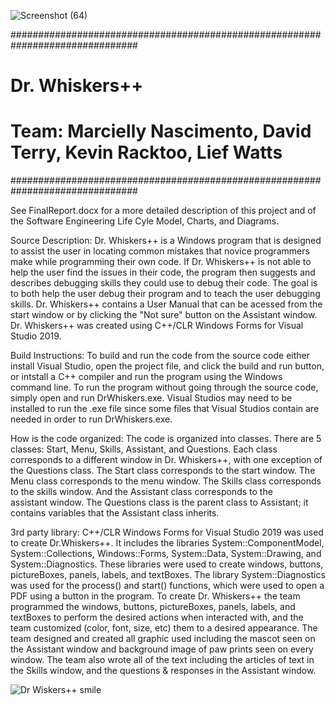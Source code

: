 
![Screenshot (64)](https://user-images.githubusercontent.com/54645955/152828284-dfda74fb-292b-433c-908f-b3596698319f.png)

###############################################################################
#     Dr. Whiskers++                                                          #
#     Team: Marcielly Nascimento, David Terry, Kevin Racktoo, Lief Watts      #
###############################################################################

See FinalReport.docx for a more detailed description of this project and of the Software Engineering Life Cyle Model, Charts, and Diagrams. 

Source Description:
  Dr. Whiskers++ is a Windows program that is designed to assist the user in locating common mistakes that novice programmers make while 
  programming their own code. If Dr. Whiskers++ is not able to help the user find the issues in their code, the program then suggests
  and describes debugging skills they could use to debug their code. The goal is to both help the user debug their program and to teach
  the user debugging skills. Dr. Whiskers++ contains a User Manual that can be acessed from the start window or by clicking the "Not sure"
  button on the Assistant window. Dr. Whiskers++ was created using C++/CLR Windows Forms for Visual Studio 2019.
  
  
Build Instructions:
  To build and run the code from the source code either install Visual Studio, open the project file, and click the build and run button, or 
  intstall a C++ compiler and run the program using the Windows command line. To run the program without going through the source code, 
  simply open and run DrWhiskers.exe. Visual Studios may need to be installed to run the .exe file since some files that Visual Studios contain 
  are needed in order to run DrWhiskers.exe. 
  
How is the code organized:
  The code is organized into classes. There are 5 classes: Start, Menu, Skills, Assistant, and Questions. Each class corresponds to a 
  different window in Dr. Whiskers++, with one exception of the Questions class. The Start class corresponds to the start window. The Menu 
  class corresponds to the menu window. The Skills class corresponds to the skills window. And the Assistant class corresponds to the  
  assistant window. The Questions class is the parent class to Assistant; it contains variables that the Assistant class inherits. 
  
3rd party library:
  C++/CLR Windows Forms for Visual Studio 2019 was used to create Dr.Whiskers++. It includes the libraries System::ComponentModel, 
  System::Collections, Windows::Forms, System::Data, System::Drawing, and System::Diagnostics. These libraries were used to create windows, 
  buttons, pictureBoxes, panels, labels, and textBoxes. The library System::Diagnostics was used for the process() and start() functions, 
  which were used to open a PDF using a button in the program. To create Dr. Whiskers++ the team programmed the windows, buttons, 
  pictureBoxes, panels, labels, and textBoxes to perform the desired actions when interacted with, and the team customized (color, font, 
  size, etc) them to a desired appearance. The team designed and created all graphic used including the mascot seen on the Assistant window 
  and background image of paw prints seen on every window. The team also wrote all of the text including the articles of text in the Skills 
  window, and the questions & responses in the Assistant window.  

![Dr Wiskers++ smile](https://user-images.githubusercontent.com/54645955/152828417-cfd192d5-1224-4c7b-8ece-6e86109851d9.gif)
